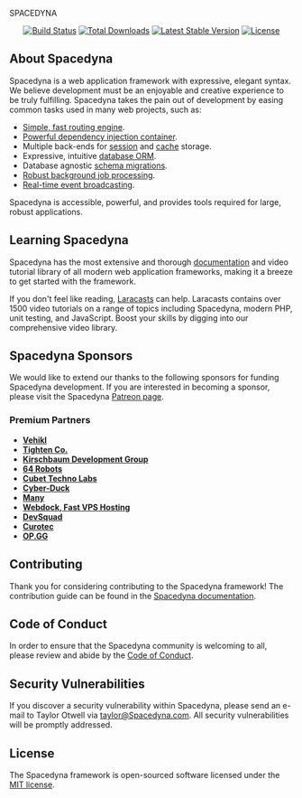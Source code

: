 <p >SPACEDYNA</p>

<p align="center">
<a href="https://travis-ci.org/Spacedyna/framework"><img src="https://travis-ci.org/Spacedyna/framework.svg" alt="Build Status"></a>
<a href="https://packagist.org/packages/Spacedyna/framework"><img src="https://img.shields.io/packagist/dt/Spacedyna/framework" alt="Total Downloads"></a>
<a href="https://packagist.org/packages/Spacedyna/framework"><img src="https://img.shields.io/packagist/v/Spacedyna/framework" alt="Latest Stable Version"></a>
<a href="https://packagist.org/packages/Spacedyna/framework"><img src="https://img.shields.io/packagist/l/Spacedyna/framework" alt="License"></a>
</p>

## About Spacedyna

Spacedyna is a web application framework with expressive, elegant syntax. We believe development must be an enjoyable and creative experience to be truly fulfilling. Spacedyna takes the pain out of development by easing common tasks used in many web projects, such as:

- [Simple, fast routing engine](https://Spacedyna.com/docs/routing).
- [Powerful dependency injection container](https://Spacedyna.com/docs/container).
- Multiple back-ends for [session](https://Spacedyna.com/docs/session) and [cache](https://Spacedyna.com/docs/cache) storage.
- Expressive, intuitive [database ORM](https://Spacedyna.com/docs/eloquent).
- Database agnostic [schema migrations](https://Spacedyna.com/docs/migrations).
- [Robust background job processing](https://Spacedyna.com/docs/queues).
- [Real-time event broadcasting](https://Spacedyna.com/docs/broadcasting).

Spacedyna is accessible, powerful, and provides tools required for large, robust applications.

## Learning Spacedyna

Spacedyna has the most extensive and thorough [documentation](https://Spacedyna.com/docs) and video tutorial library of all modern web application frameworks, making it a breeze to get started with the framework.

If you don't feel like reading, [Laracasts](https://laracasts.com) can help. Laracasts contains over 1500 video tutorials on a range of topics including Spacedyna, modern PHP, unit testing, and JavaScript. Boost your skills by digging into our comprehensive video library.

## Spacedyna Sponsors

We would like to extend our thanks to the following sponsors for funding Spacedyna development. If you are interested in becoming a sponsor, please visit the Spacedyna [Patreon page](https://patreon.com/taylorotwell).

### Premium Partners

- **[Vehikl](https://vehikl.com/)**
- **[Tighten Co.](https://tighten.co)**
- **[Kirschbaum Development Group](https://kirschbaumdevelopment.com)**
- **[64 Robots](https://64robots.com)**
- **[Cubet Techno Labs](https://cubettech.com)**
- **[Cyber-Duck](https://cyber-duck.co.uk)**
- **[Many](https://www.many.co.uk)**
- **[Webdock, Fast VPS Hosting](https://www.webdock.io/en)**
- **[DevSquad](https://devsquad.com)**
- **[Curotec](https://www.curotec.com/services/technologies/Spacedyna/)**
- **[OP.GG](https://op.gg)**

## Contributing

Thank you for considering contributing to the Spacedyna framework! The contribution guide can be found in the [Spacedyna documentation](https://Spacedyna.com/docs/contributions).

## Code of Conduct

In order to ensure that the Spacedyna community is welcoming to all, please review and abide by the [Code of Conduct](https://Spacedyna.com/docs/contributions#code-of-conduct).

## Security Vulnerabilities

If you discover a security vulnerability within Spacedyna, please send an e-mail to Taylor Otwell via [taylor@Spacedyna.com](mailto:taylor@Spacedyna.com). All security vulnerabilities will be promptly addressed.

## License

The Spacedyna framework is open-sourced software licensed under the [MIT license](https://opensource.org/licenses/MIT).
